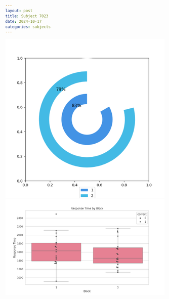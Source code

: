 ```yaml
---
layout: post
title: Subject 7023
date: 2024-10-17
categories: subjects
---
```


![](data/7023/run-7/7023__acc_test.png)
![](data/7023/run-7/7023_rt.png)
